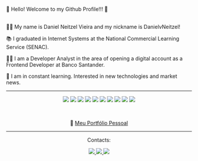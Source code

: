 👋 Hello! Welcome to my Github Profile!!! 🎉
<br>
<br>
<p>👩‍💻 My name is Daniel Neitzel Vieira and my nickname is DanielvNeitzel!</p>
<p>📚 I graduated in Internet Systems at the National Commercial Learning Service (SENAC).</p>
<p>👩‍💻 I am a Developer Analyst in the area of ​​opening a digital account as a Frontend Developer at Banco Santander.</p>
<p>🚀 I am in constant learning. Interested in new technologies and market news.</p>
<hr>
<p align="center">
	<img src="https://img.shields.io/badge/HTML5-E34F26?style=for-the-badge&logo=html5&logoColor=white">
	<img src="https://img.shields.io/badge/CSS3-1572B6?style=for-the-badge&logo=css3&logoColor=white">
	<img src="https://img.shields.io/badge/JavaScript-F7DF1E?style=for-the-badge&logo=javascript&logoColor=black">
	<img src="https://img.shields.io/badge/Python-14354C?style=for-the-badge&logo=python&logoColor=white">
	<img src="https://img.shields.io/badge/Java-ED8B00?style=for-the-badge&logo=openjdk&logoColor=white">
	<img src="https://img.shields.io/badge/GIT-E44C30?style=for-the-badge&logo=git&logoColor=white">
	<img src="https://img.shields.io/badge/Canva-%2300C4CC.svg?&style=for-the-badge&logo=Canva&logoColor=white">
	<img src="https://img.shields.io/badge/PostgreSQL-316192?style=for-the-badge&logo=postgresql&logoColor=white">
	<img src="https://img.shields.io/badge/Node.js-43853D?style=for-the-badge&logo=node.js&logoColor=white">
	<img src="https://img.shields.io/badge/React-20232A?style=for-the-badge&logo=react&logoColor=61DAFB">
</p>
<br>
<p align="center">
	🔗 <a href="https://www.danielneitzel.com.br">Meu Portfólio Pessoal</a>
</p>
<hr>
<div>
	<p align="center">Contacts:</p> 
	<a href="https://www.instagram.com/danielvneitzel/" target="_blank">
		<p align="center">
			<img src="https://img.shields.io/badge/-Instagram-%23E4405F?style=for-the-badge&logo=instagram&logoColor=white" target="_blank">
		</a>
		<a href = "mailto:daniel_neitzel@hotmail.com">
			<img src="https://img.shields.io/badge/Gmail-D14836?style=for-the-badge&logo=gmail&logoColor=white" target="_blank">
		</a>
		<a href="https://www.linkedin.com/in/danielneitzel/" target="_blank">
			<img src="https://img.shields.io/badge/-LinkedIn-%230077B5?style=for-the-badge&logo=linkedin&logoColor=white" target="_blank">
		</a>
	</p>  
</div>
